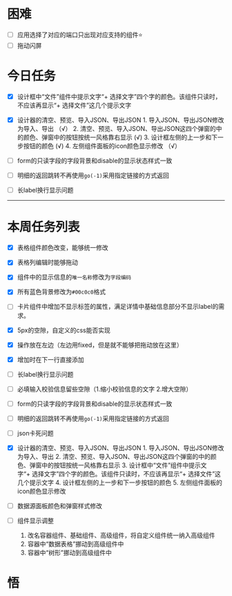 
# 困难
- [ ] 应用选择了对应的端口只出现对应支持的组件⭐
- [ ] 拖动闪屏

# 今日任务
- [x] 设计框中“文件”组件中提示文字“+ 选择文字”四个字的颜色。该组件只读时，不应该再显示“+ 选择文件”这几个提示文字

- [x] 设计器的清空、预览、导入JSON、导出JSON
      1. 导入JSON、导出JSON修改为导入、导出 （√）
      2. 清空、预览、导入JSON、导出JSON这四个弹窗的中的颜色、弹窗中的按钮按统一风格靠右显示  (√)
      3. 设计框左侧的上一步和下一步按钮的颜色 (√)
      4. 左侧组件面板的icon颜色显示修改 （√）

- [ ] form的只读字段的字段背景和disable的显示状态样式一致
- [ ] 明细的返回跳转不再使用`go(-1)`采用指定链接的方式返回
- [ ] 长label换行显示问题

------
# 本周任务列表
- [x] 表格组件颜色改变，能够统一修改
- [x] 表格列编辑时能够拖动
- [x] 组件中的显示信息的`唯一名称`修改为`字段编码`

- [x] 所有蓝色背景修改为`#00c0c0`格式
- [ ] 卡片组件中增加不显示标签的属性，满足详情中基础信息部分不显示label的需求。
- [x] 5px的空隙，自定义的css能否实现
- [x] 操作放在左边（左边用fixed，但是就不能够把拖动放在这里）
- [x] 增加时在下一行直接添加
- [ ] 长label换行显示问题
- [ ] 必填输入校验信息留些空隙（1.缩小校验信息的文字 2.增大空隙）
- [ ] form的只读字段的字段背景和disable的显示状态样式一致
- [ ] 明细的返回跳转不再使用`go(-1)`采用指定链接的方式返回
- [ ] json卡死问题

- [x] 设计器的清空、预览、导入JSON、导出JSON
      1. 导入JSON、导出JSON修改为导入、导出
      2. 清空、预览、导入JSON、导出JSON这四个弹窗的中的颜色、弹窗中的按钮按统一风格靠右显示
      3. 设计框中“文件”组件中提示文字“+ 选择文字”四个字的颜色。该组件只读时，不应该再显示“+ 选择文件”这几个提示文字
      4. 设计框左侧的上一步和下一步按钮的颜色
      5. 左侧组件面板的icon颜色显示修改

- [ ] 数据源面板颜色和弹窗样式修改

- [ ] 组件显示调整
    1. 改名容器组件、基础组件、高级组件，将自定义组件统一纳入高级组件
    2. 容器中“数据表格”挪动到高级组件中
    3. 容器中“树形”挪动到高级组件中


# 悟